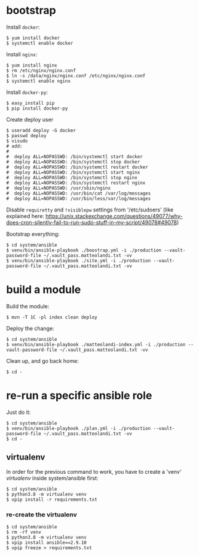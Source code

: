 # bootstrap

Install `docker`:

    $ yum install docker
    $ systemctl enable docker

Install `nginx`:

    $ yum install nginx
    $ rm /etc/nginx/nginx.conf
    $ ln -s /data/nginx/nginx.conf /etc/nginx/nginx.conf
    $ systemctl enable nginx

Install `docker-py`:

    $ easy_install pip
    $ pip install docker-py

Create deploy user

    $ useradd deploy -G docker
    $ passwd deploy
    $ visudo
    # add:
    #
    #  deploy ALL=NOPASSWD: /bin/systemctl start docker
    #  deploy ALL=NOPASSWD: /bin/systemctl stop docker
    #  deploy ALL=NOPASSWD: /bin/systemctl restart docker
    #  deploy ALL=NOPASSWD: /bin/systemctl start nginx
    #  deploy ALL=NOPASSWD: /bin/systemctl stop nginx
    #  deploy ALL=NOPASSWD: /bin/systemctl restart nginx
    #  deploy ALL=NOPASSWD: /usr/sbin/nginx
    #  deploy ALL=NOPASSWD: /usr/bin/cat /var/log/messages
    #  deploy ALL=NOPASSWD: /usr/bin/less/var/log/messages

Disable `requiretty` and `!visiblepw` settings from '/etc/sudoers' (like
explained here:
<https://unix.stackexchange.com/questions/49077/why-does-cron-silently-fail-to-run-sudo-stuff-in-my-script/49078#49078>)

Bootstrap everything:

    $ cd system/ansible
    $ venv/bin/ansible-playbook ./boostrap.yml -i ./production --vault-password-file ~/.vault_pass.matteolandi.txt -vv
    $ venv/bin/ansible-playbook ./site.yml -i ./production --vault-password-file ~/.vault_pass.matteolandi.txt -vv

# build a module

Build the module:

    $ mvn -T 1C -pl index clean deploy

Deploy the change:

    $ cd system/ansible
    $ venv/bin/ansible-playbook ./matteolandi-index.yml -i ./production --vault-password-file ~/.vault_pass.matteolandi.txt -vv

Clean up, and go back home:

    $ cd -

# re-run a specific ansible role

Just do it:

    $ cd system/ansible
    $ venv/bin/ansible-playbook ./plan.yml -i ./production --vault-password-file ~/.vault_pass.matteolandi.txt -vv
    $ cd -

## virtualenv

In order for the previous command to work, you have to create a 'venv'
_virtualenv_ inside system/ansible first:

    $ cd system/ansible
    $ python3.8 -m virtualenv venv
    $ vpip install -r requirements.txt

### re-create the virtualenv

    $ cd system/ansible
    $ rm -rf venv
    $ python3.8 -m virtualenv venv
    $ vpip install ansible==2.9.10
    $ vpip freeze > requirements.txt
